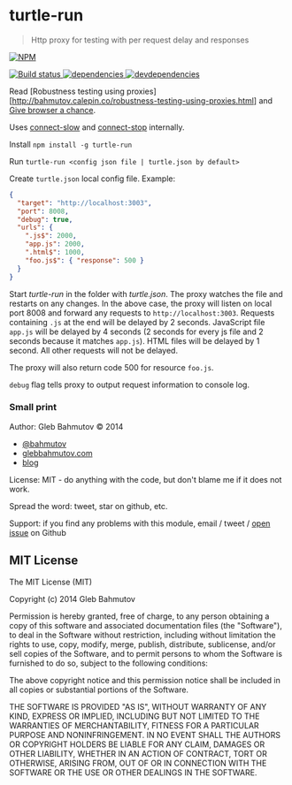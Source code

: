 # turtle-run

> Http proxy for testing with per request delay and responses

[![NPM][turtle-run-icon] ][turtle-run-url]

[![Build status][turtle-run-ci-image] ][turtle-run-ci-url]
[![dependencies][turtle-run-dependencies-image] ][turtle-run-dependencies-url]
[![devdependencies][turtle-run-devdependencies-image] ][turtle-run-devdependencies-url]

[turtle-run-icon]: https://nodei.co/npm/turtle-run.png?downloads=true
[turtle-run-url]: https://npmjs.org/package/turtle-run
[turtle-run-ci-image]: https://travis-ci.org/bahmutov/turtle-run.png?branch=master
[turtle-run-ci-url]: https://travis-ci.org/bahmutov/turtle-run
[turtle-run-dependencies-image]: https://david-dm.org/bahmutov/turtle-run.png
[turtle-run-dependencies-url]: https://david-dm.org/bahmutov/turtle-run
[turtle-run-devdependencies-image]: https://david-dm.org/bahmutov/turtle-run/dev-status.png
[turtle-run-devdependencies-url]: https://david-dm.org/bahmutov/turtle-run#info=devDependencies

Read [Robustness testing using proxies][http://bahmutov.calepin.co/robustness-testing-using-proxies.html]
and [Give browser a chance](http://bahmutov.calepin.co/give-browser-a-chance.html).

Uses [connect-slow](https://github.com/bahmutov/connect-slow) and 
[connect-stop](https://github.com/bahmutov/connect-stop) internally.

Install `npm install -g turtle-run`

Run `turtle-run <config json file | turtle.json by default>`

Create `turtle.json` local config file. Example:

```json
{
  "target": "http://localhost:3003",
  "port": 8008,
  "debug": true,
  "urls": {
    ".js$": 2000,
    "app.js": 2000,
    ".html$": 1000,
    "foo.js$": { "response": 500 }
  }
}
```

Start *turtle-run* in the folder with *turtle.json*. The proxy watches the file and restarts on any changes.
In the above case, the proxy will listen on local port 8008 and forward any requests to `http://localhost:3003`.
Requests containing `.js` at the end will be delayed by 2 seconds. JavaScript file `app.js` will be delayed by
4 seconds (2 seconds for every js file and 2 seconds because it matches `app.js`). HTML files will be delayed 
by 1 second. All other requests will not be delayed.

The proxy will also return code 500 for resource `foo.js`.

`debug` flag tells proxy to output request information to console log.

### Small print

Author: Gleb Bahmutov &copy; 2014

* [@bahmutov](https://twitter.com/bahmutov)
* [glebbahmutov.com](http://glebbahmutov.com)
* [blog](http://bahmutov.calepin.co/)

License: MIT - do anything with the code, but don't blame me if it does not work.

Spread the word: tweet, star on github, etc.

Support: if you find any problems with this module, email / tweet /
[open issue](https://github.com/bahmutov/turtle-run/issues) on Github

## MIT License

The MIT License (MIT)

Copyright (c) 2014 Gleb Bahmutov

Permission is hereby granted, free of charge, to any person obtaining a copy of
this software and associated documentation files (the "Software"), to deal in
the Software without restriction, including without limitation the rights to
use, copy, modify, merge, publish, distribute, sublicense, and/or sell copies of
the Software, and to permit persons to whom the Software is furnished to do so,
subject to the following conditions:

The above copyright notice and this permission notice shall be included in all
copies or substantial portions of the Software.

THE SOFTWARE IS PROVIDED "AS IS", WITHOUT WARRANTY OF ANY KIND, EXPRESS OR
IMPLIED, INCLUDING BUT NOT LIMITED TO THE WARRANTIES OF MERCHANTABILITY, FITNESS
FOR A PARTICULAR PURPOSE AND NONINFRINGEMENT. IN NO EVENT SHALL THE AUTHORS OR
COPYRIGHT HOLDERS BE LIABLE FOR ANY CLAIM, DAMAGES OR OTHER LIABILITY, WHETHER
IN AN ACTION OF CONTRACT, TORT OR OTHERWISE, ARISING FROM, OUT OF OR IN
CONNECTION WITH THE SOFTWARE OR THE USE OR OTHER DEALINGS IN THE SOFTWARE.
